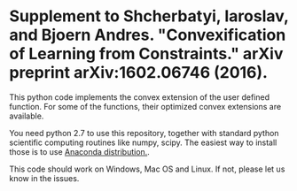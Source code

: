 # Supplement to Shcherbatyi, Iaroslav, and Bjoern Andres. "Convexification of Learning from Constraints." arXiv preprint arXiv:1602.06746 (2016).

This python code implements the convex extension of the user defined function. For some of the functions, their optimized convex extensions are available. 

You need python 2.7 to use this repository, together with standard python scientific computing routines like numpy, scipy. The easiest way to install those is to use [Anaconda distribution.](https://www.continuum.io/downloads).

This code should work on Windows, Mac OS and Linux. If not, please let us know in the issues.

